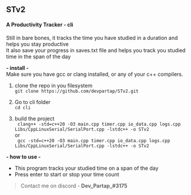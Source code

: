 ## STv2 
#### **A Productivity Tracker - cli**

Still in bare bones, it tracks the time you have studied in a duration and helps you stay productive \
It also save your progress in saves.txt file and helps you track you studied time in the span of the day

**- install -** \
Make sure you have gcc or clang installed, or any of your c++ compilers.

1. clone the repo in you filesystem \
	`git clone https://github.com/devpartap/STv2.git ` 
    
2. Go to cli folder \
	` cd cli `
    
3. build the project \
	` clang++ -std=c++20 -O3 main.cpp timer.cpp io_data.cpp logs.cpp Libs/CppLinuxSerial/SerialPort.cpp -lstdc++ -o STv2` \
    									or \
    ` gcc -std=c++20 -O3 main.cpp timer.cpp io_data.cpp logs.cpp Libs/CppLinuxSerial/SerialPort.cpp -lstdc++ -o STv2` 

**- how to use -** 
* This program tracks your studied time on a span of the day
* Press enter to start or stop your time count

>Contact me on discord - **Dev_Partap_#3175**